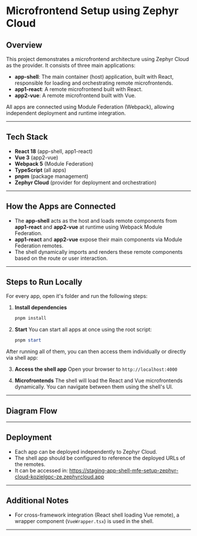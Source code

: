 # Microfrontend Setup using Zephyr Cloud

## Overview
This project demonstrates a microfrontend architecture using Zephyr Cloud as the provider. It consists of three main applications:

- **app-shell**: The main container (host) application, built with React, responsible for loading and orchestrating remote microfrontends.
- **app1-react**: A remote microfrontend built with React.
- **app2-vue**: A remote microfrontend built with Vue.

All apps are connected using Module Federation (Webpack), allowing independent deployment and runtime integration.

---

## Tech Stack
- **React 18** (app-shell, app1-react)
- **Vue 3** (app2-vue)
- **Webpack 5** (Module Federation)
- **TypeScript** (all apps)
- **pnpm** (package management)
- **Zephyr Cloud** (provider for deployment and orchestration)

---

## How the Apps are Connected
- The **app-shell** acts as the host and loads remote components from **app1-react** and **app2-vue** at runtime using Webpack Module Federation.
- **app1-react** and **app2-vue** expose their main components via Module Federation remotes.
- The shell dynamically imports and renders these remote components based on the route or user interaction.

---

## Steps to Run Locally

For every app, open it's folder and run the following steps:

1. **Install dependencies**
   ```powershell
   pnpm install
   ```

2. **Start**
   You can start all apps at once using the root script:
   ```powershell
   pnpm start
   ```

After running all of them, you can then access them individually or directly via shell app:

3. **Access the shell app**
   Open your browser to `http://localhost:4000`

4. **Microfrontends**
   The shell will load the React and Vue microfrontends dynamically. You can navigate between them using the shell's UI.

---

## Diagram Flow


---

## Deployment
- Each app can be deployed independently to Zephyr Cloud.
- The shell app should be configured to reference the deployed URLs of the remotes.
- It can be accessed in: https://staging-app-shell-mfe-setup-zephyr-cloud-kozielgpc-ze.zephyrcloud.app

---

## Additional Notes
- For cross-framework integration (React shell loading Vue remote), a wrapper component (`VueWrapper.tsx`) is used in the shell.

---
